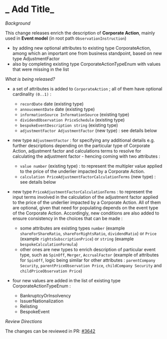 # _ Add Title_

_Background_

This change releases enrich the description of **Corporate Action**, mainly used in **Event model** (in root path `ObservationInstruction`)

- by adding new optional attributes to existing type CorporateAction, among which an important one from business standpoint, based on new type AdjustmentFactor
- also by completing existing type CorporateActionTypeEnum with values that were missing in the list

_What is being released?_

- a set of attributes is added to `CorporateAction` ; all of them have optional cardinality `(0..1)` :

    - `recordDate` date (existing type)
    - `annoucementDate` date (existing type)
    - `informationSource InformationSource` (existing type)
    - `dividendObservation PriceSchedule` (existing type)
    - `bespokeEventDescription string` (existing type)
    - `adjustmentFactor AdjustmentFactor` (new type) : see details below

- new type `AdjustmentFactor` : for specifying any additional details e.g. further descriptions depending on the particular type of Corporate Action, adjustment factor and calculations terms to resolve for calculating the adjustment factor - hencing coming with two attributes :

    - `value number`  (existing type) : to represent the multipler value applied to the price of the underlier impacted by a Corporate Action.
    - `calculation PriceAdjustmentFactorCalculationTerms` (new type) : see details below

- new type `PriceAdjustmentFactorCalculationTerms` : to represent the input terms involved in the calculation of the adjustment factor applied to the price of the underlier impacted by a Corporate Action. All of them are optional, given that need for populating depends on the event type of the Corporate Action. Accordingly, new conditions are also added to ensure consistency in the choices that can be made :

    - some attributes are existing types `number` (example `shareForShareRatio`, `shareForRightsRatio`, `dividendRatio`) or `Price` (example `rightsSubscriptionPrice`) or `string` (example `bespokeCalculationFormula`)
    - other ones are new types to enrich description of particular event type, such as `SpinOff`, `Merger`, `AccrualFactor` (example of attributes for `SpinOff`, logic being similar for other attributes : `parentCompany Security`, `parentPriceObservation Price`, `childCompany Security` and `childPriceObservation Price`)

- four new values are added in the list of existing type CorporateActionTypeEnum :

    - BankruptcyOrInsolvency
    - IssuerNationalization
    - Relisting
    - BespokeEvent

_Review Directions_

The changes can be reviewed in PR: [#3642](https://github.com/finos/common-domain-model/pull/3642) 

